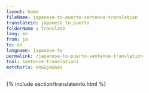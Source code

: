 ```yaml
---
layout: home
fileName: japanese-to-puerto-sentence-translation
translatein: japanese_to_puerto
folderName : translate
lang: en
from: ja
to: es
langname: japanese-to
permalink: /japanese-to-puerto-sentence-translation
tool: sentence-translations
matchurls: en&&ja&&es
---
```

{% include section/translateinto.html %}
